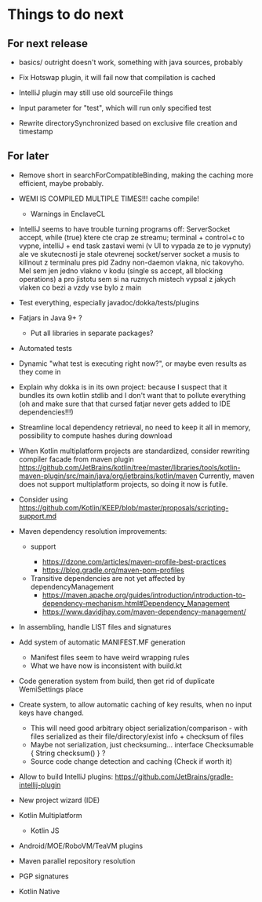 # Things to do next

## For next release
- basics/ outright doesn't work, something with java sources, probably

- Fix Hotswap plugin, it will fail now that compilation is cached

- IntelliJ plugin may still use old sourceFile things

- Input parameter for "test", which will run only specified test

- Rewrite directorySynchronized based on exclusive file creation and timestamp

## For later
- Remove short in searchForCompatibleBinding, making the caching more efficient, maybe probably.

- WEMI IS COMPILED MULTIPLE TIMES!!! cache compile!
	- Warnings in EnclaveCL

- IntelliJ seems to have trouble turning programs off:
	ServerSocket accept, while (true) ktere cte crap ze streamu; terminal + control+c to vypne, intelliJ + end task zastavi wemi (v UI to vypada ze to je vypnuty) ale ve skutecnosti je stale otevrenej socket/server socket a musis to killnout z terminalu pres pid
    Zadny non-daemon vlakna, nic takovyho. Mel sem jen jedno vlakno v kodu (single ss accept, all blocking operations) a pro jistotu sem si na ruznych mistech vypsal z jakych vlaken co bezi a vzdy vse bylo z main

- Test everything, especially javadoc/dokka/tests/plugins

- Fatjars in Java 9+ ?
	- Put all libraries in separate packages?

- Automated tests

- Dynamic "what test is executing right now?", or maybe even results as they come in

- Explain why dokka is in its own project: because I suspect that it bundles its own kotlin stdlib and I don't want that to pollute everything (oh and make sure that that cursed fatjar never gets added to IDE dependencies!!!)

- Streamline local dependency retrieval, no need to keep it all in memory, possibility to compute hashes during download

- When Kotlin multiplatform projects are standardized, consider rewriting compiler facade from maven plugin
https://github.com/JetBrains/kotlin/tree/master/libraries/tools/kotlin-maven-plugin/src/main/java/org/jetbrains/kotlin/maven
Currently, maven does not support multiplatform projects, so doing it now is futile.

- Consider using https://github.com/Kotlin/KEEP/blob/master/proposals/scripting-support.md

- Maven dependency resolution improvements:
	- <profiles> support
		- https://dzone.com/articles/maven-profile-best-practices
		- https://blog.gradle.org/maven-pom-profiles
	- Transitive dependencies are not yet affected by dependencyManagement
		- https://maven.apache.org/guides/introduction/introduction-to-dependency-mechanism.html#Dependency_Management
		- https://www.davidjhay.com/maven-dependency-management/

- In assembling, handle LIST files and signatures
- Add system of automatic MANIFEST.MF generation
	- Manifest files seem to have weird wrapping rules
	- What we have now is inconsistent with build.kt

- Code generation system from build, then get rid of duplicate WemiSettings place

- Create system, to allow automatic caching of key results, when no input keys have changed.
	- This will need good arbitrary object serialization/comparison - with files serialized as their file/directory/exist info + checksum of files
	- Maybe not serialization, just checksuming... interface Checksumable { String checksum() } ?
	- Source code change detection and caching (Check if worth it)

- Allow to build IntelliJ plugins: https://github.com/JetBrains/gradle-intellij-plugin

- New project wizard (IDE)

- Kotlin Multiplatform
	- Kotlin JS

- Android/MOE/RoboVM/TeaVM plugins

- Maven parallel repository resolution

- PGP signatures

- Kotlin Native
